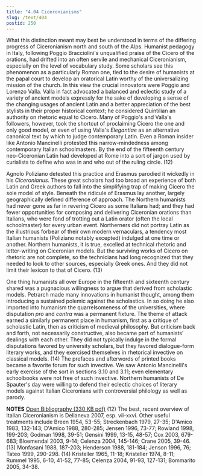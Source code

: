 ```yaml
---
title: "4.04 Ciceronianisms"
slug: /text/404
postid: 250
---
```

What this distinction meant may best be understood in terms of the differing progress of Ciceronianism north and south of the Alps. Humanist pedagogy in Italy, following Poggio Bracciolini's unqualified praise of the Cicero of the orations, had drifted into an often servile and mechanical Ciceronianism, especially on the level of vocabulary study. Some scholars see this phenomenon as a particularly Roman one, tied to the desire of humanists at the papal court to develop an oratorical Latin worthy of the universalizing mission of the church. In this view the crucial innovators were Poggio and Lorenzo Valla. Valla in fact advocated a balanced and eclectic study of a variety of ancient models expressly for the sake of developing a sense of the changing usages of ancient Latin and a better appreciation of the best stylists in their proper historical context; he considered Quintilian an authority on rhetoric equal to Cicero. Many of Poggio's and Valla's followers, however, took the shortcut of proclaiming Cicero the one and only good model, or even of using Valla's <em>Elegantiae</em> as an alternative canonical text by which to judge contemporary Latin. Even a Roman insider like Antonio Mancinelli protested this narrow-mindedness among contemporary Italian schoolmasters. By the end of the fifteenth century neo-Ciceronian Latin had developed at Rome into a sort of jargon used by curialists to define who was in and who out of the ruling circle. (12)

Agnolo Poliziano detested this practice and Erasmus parodied it wickedly in his <em>Ciceronianus</em>. These great scholars had too broad an experience of both Latin and Greek authors to fall into the simplifying trap of making Cicero the sole model of style. Beneath the ridicule of Erasmus lay another, largely geographically defined difference of approach. The Northern humanists had never gone as far in revering Cicero as some Italians had; and they had fewer opportunities for composing and delivering Ciceronian orations than Italians, who were fond of trotting out a Latin orator (often the local schoolmaster) for every urban event. Northerners did not portray Latin as the illustrious forbear of their own modern vernaculars, a tendency most Italian humanists (Poliziano notably excepted) indulged at one time or another. Northern humanists, it is true, excelled at technical rhetoric and letter-writing on Ciceronian models. But the surviving works of Cicero on rhetoric are not complete, so the technicians had long recognized that they needed to look to other sources, especially Greek ones. And they did not limit their lexicon to that of Cicero. (13)

One thing humanists all over Europe in the fifteenth and sixteenth century shared was a pugnacious willingness to argue that derived from scholastic models. Petrarch made many innovations in humanist thought, among them introducing a sustained polemic against the scholastics. In so doing he also imported into humanism the quarrelsomeness of the universities, where disputation <em>pro</em> and <em>contra</em> was a permanent fixture. The theme of attack earned a similarly permanent place in humanism, first as a critique of scholastic Latin, then as criticism of medieval philosophy. But criticism back and forth, not necessarily constructive, also became part of humanists' dealings with each other. They did not typically indulge in the formal disputations favored by university scholars, but they favored dialogue-form literary works, and they exercised themselves in rhetorical invective on classical models. (14) The prefaces and afterwords of printed books became a favorite forum for such invective. We saw Antonio Mancinelli's early exercise of the sort in sections 3.10 and 3.11; even elementary schoolbooks were not free of such invective. Northern humanists of De Spauter's day were willing to defend their eclectic choices of literary models against Italian Ciceronians with controversial philology as well as parody.

<strong>NOTES</strong>
<a href="http://www.humanismforsale.org/bibliography.pdf" target="new">Open Bibliography (330 KB pdf)</a>
(12) The best, recent overview of Italian Ciceronianism is Dellaneva 2007, esp. vii-xxvi. Other useful treatments include Breen 1954, 53-55; Streckenbach 1979, 27-35; D'Amico 1983, 132-143; D'Amico 1988, 280-285; Jensen 1996, 73-77; Rowland 1998, 199-203; Godman 1998, 39-51; Gensini 1999, 13-15, 48-57; Cox 2003, 679-683; Bloemendal 2003, 9-14; Celenza 2004, 145-146; Crane 2005, 39-46.
(13) Monfasani 1988, 187-203; Henderson 1988, 181-184; Jenson 1996, 76; Tateo 1999, 290-298.
(14) Kristeller 1965, 11-18; Kristeller 1974, 8-11; Rummel 1995, 6-10, 41-52, 77-85; Celenza 2004, 91-93, 127-131; Bommarito 2005, 34-38.
